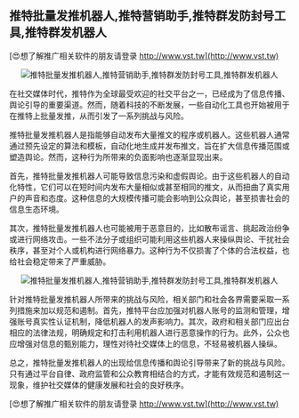 ## **推特批量发推机器人,推特营销助手,推特群发防封号工具,推特群发机器人**

[😍想了解推广相关软件的朋友请登录 http://www.vst.tw](http://www.vst.tw)

 <center><img src="https://vst.tw/MP4/tuiguang/png/0.png" alt="推特批量发推机器人,推特营销助手,推特群发防封号工具,推特群发机器人"></center>

在社交媒体时代，推特作为全球最受欢迎的社交平台之一，已经成为了信息传播、舆论引导的重要渠道。然而，随着科技的不断发展，一些自动化工具也开始被用于在推特上批量发推，从而引发了一系列挑战与风险。

推特批量发推机器人是指能够自动发布大量推文的程序或机器人。这些机器人通常通过预先设定的算法和模板，自动化地生成并发布推文，旨在扩大信息传播范围或塑造舆论。然而，这种行为所带来的负面影响也逐渐显现出来。

首先，推特批量发推机器人可能导致信息污染和虚假舆论。由于这些机器人的自动化特性，它们可以在短时间内发布大量相似或甚至相同的推文，从而扭曲了真实用户的声音和态度。这种信息的大规模传播可能会影响到公众舆论，甚至损害社会的信息生态环境。

其次，推特批量发推机器人也可能被用于恶意目的，比如散布谣言、挑起政治纷争或进行网络攻击。一些不法分子或组织可能利用这些机器人来操纵舆论、干扰社会秩序，甚至对个人或机构进行网络暴力。这种行为不仅损害了个体的合法权益，也给社会稳定带来了严重威胁。

 <center><img src="https://vst.tw/MP4/tuiguang/png/3.png" alt="推特批量发推机器人,推特营销助手,推特群发防封号工具,推特群发机器人"></center>

针对推特批量发推机器人所带来的挑战与风险，相关部门和社会各界需要采取一系列措施来加以规范和遏制。首先，推特平台应加强对机器人账号的监测和管理，增强账号真实性认证机制，降低机器人的发声影响力。其次，政府和相关部门应出台相应的法律法规，明确规定和打击利用机器人进行恶意操作的行为。此外，公众也应增强对信息的甄别能力，理性对待社交媒体上的信息，不轻易被机器人操纵。

总之，推特批量发推机器人的出现给信息传播和舆论引导带来了新的挑战与风险。只有通过平台自律、政府监管和公众教育相结合的方式，才能有效规范和遏制这一现象，维护社交媒体的健康发展和社会的良好秩序。

[😍想了解推广相关软件的朋友请登录 http://www.vst.tw](http://www.vst.tw)



